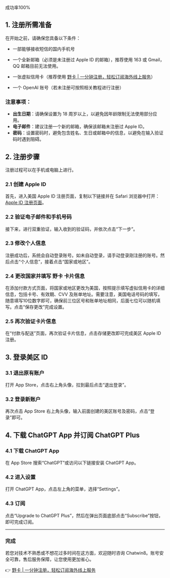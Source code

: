 成功率100%

## 1. 注册所需准备

在开始之前，请确保您具备以下条件：

- 一部能够接收短信的国内手机号
- 一个全新邮箱（必须是未注册过 Apple ID 的邮箱），推荐使用 163 或 Gmail，QQ 邮箱目前无法使用。
- 一张虚拟信用卡（推荐使用 [野卡 | 一分钟注册，轻松订阅海外线上服务](https://bit.ly/bewildcard)）

- 一个 OpenAI 账号（若未注册可按照相关教程进行注册）

### 注意事项：

- **出生日期**：请确保设置为 18 周岁以上，以避免因年龄限制无法使用部分应用。
- **电子邮件**：建议注册一个新的邮箱，确保该邮箱未注册过 Apple ID。
- **密码**：设置密码时，避免包含姓名、生日或邮箱中的信息，以避免在输入验证码时遇到阻碍。

## 2. 注册步骤

注册过程可以在手机或电脑上进行。

### 2.1 创建 Apple ID

首先，进入美国 Apple ID 注册页面，复制以下链接并在 Safari 浏览器中打开：[Apple ID 注册页面](https://appleid.apple.com/account)。

### 2.2 验证电子邮件和手机号码

接下来，进行双重验证，输入收到的验证码，并依次点击“下一步”。

### 2.3 修改个人信息

注册成功后，系统会自动登录账号。如未自动登录，请手动登录刚注册的账号。然后点击“个人信息”，接着点击“国家或地区”。

### 2.4 更改国家并填写 野卡 卡片信息

在添加付款方式页面，将国家或地区更改为美国，按照提示填写虚拟信用卡的详细信息，包括卡号、有效期、CVV 及账单地址。需要注意，美国电话号码的填写，随意填写10位数字即可，确保前三位区号和账单地址相同，后面七位可以随机填写。点击“保存更改”完成设置。

### 2.5 再次验证卡片信息

在“付款与配送”页面，再次验证卡片信息，点击存储更改即可完成美区 Apple ID 注册。

## 3. 登录美区 ID

### 3.1 退出原有账户

打开 App Store，点击右上角头像，拉到最后点击“退出登录”。

### 3.2 登录新账户

再次点击 App Store 右上角头像，输入前面创建的美区账号及密码，点击“登录”即可。

## 4. 下载 ChatGPT App 并订阅 ChatGPT Plus

### 4.1 下载 ChatGPT App

在 App Store 搜索“ChatGPT”或访问以下链接安装 ChatGPT App。

### 4.2 进入设置

打开 ChatGPT App，点击左上角的菜单，选择“Settings”。

### 4.3 订阅

点击“Upgrade to ChatGPT Plus”，然后在弹出页面底部点击“Subscribe”按钮，即可完成订阅。

---

### 完成

若您对技术不熟悉或不想花过多时间在这方面，欢迎随时咨询 Chatwin8。账号安全可靠，售后服务保障，让您使用更加省心。

👉 [野卡 | 一分钟注册，轻松订阅海外线上服务](https://bit.ly/bewildcard)